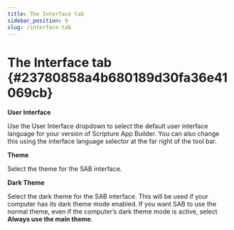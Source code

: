 ```yaml
---
title: The Interface tab
sidebar_position: 9
slug: /interface-tab
---
```


# The Interface tab {#23780858a4b680189d30fa36e41069cb}

**User Interface**

Use the User Interface dropdown to select the default user interface language for your version of Scripture App Builder. You can also change this using the interface language selector at the far right of the tool bar.

**Theme**

Select the theme for the SAB interface.

**Dark Theme**

Select the dark theme for the SAB interface. This will be used if your computer has its dark theme mode enabled. If you want SAB to use the normal theme, even if the computer’s dark theme mode is active, select **Always use the main theme**.

